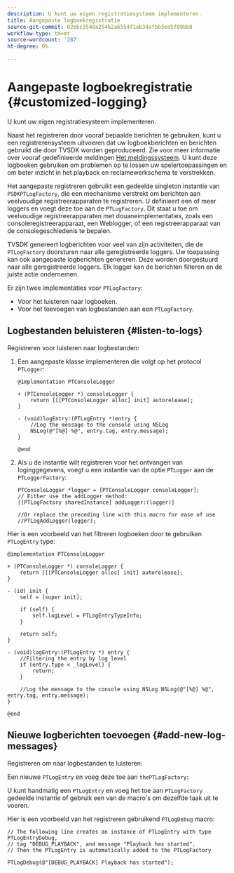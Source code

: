 ```yaml
---
description: U kunt uw eigen registratiesysteem implementeren.
title: Aangepaste logboekregistratie
source-git-commit: 02ebc3548a254b2a6554f1ab34afbb3ea5f09bb8
workflow-type: tm+mt
source-wordcount: '287'
ht-degree: 0%

---
```


# Aangepaste logboekregistratie {#customized-logging}

U kunt uw eigen registratiesysteem implementeren.

Naast het registreren door vooraf bepaalde berichten te gebruiken, kunt u een registrerensysteem uitvoeren dat uw logboekberichten en berichten gebruikt die door TVSDK worden geproduceerd. Zie voor meer informatie over vooraf gedefinieerde meldingen [Het meldingssysteem](https://help.adobe.com/en_US/primetime/psdk/ios/index.html#PSDKs-concept-The_Notification_System). U kunt deze logboeken gebruiken om problemen op te lossen uw spelertoepassingen en om beter inzicht in het playback en reclamewerkschema te verstrekken.

Het aangepaste registreren gebruikt een gedeelde singleton instantie van `PSDKPTLogFactory`, die een mechanisme verstrekt om berichten aan veelvoudige registreerapparaten te registreren. U definieert een of meer loggers en voegt deze toe aan de `PTLogFactory`. Dit staat u toe om veelvoudige registreerapparaten met douaneimplementaties, zoals een consoleregistreerapparaat, een Weblogger, of een registreerapparaat van de consolegeschiedenis te bepalen.

TVSDK genereert logberichten voor veel van zijn activiteiten, die de `PTLogFactory` doorsturen naar alle geregistreerde loggers. Uw toepassing kan ook aangepaste logberichten genereren. Deze worden doorgestuurd naar alle geregistreerde loggers. Elk logger kan de berichten filteren en de juiste actie ondernemen.

Er zijn twee implementaties voor `PTLogFactory`:

* Voor het luisteren naar logboeken.
* Voor het toevoegen van logbestanden aan een `PTLogFactory`.

## Logbestanden beluisteren {#listen-to-logs}

Registreren voor luisteren naar logbestanden:
1. Een aangepaste klasse implementeren die volgt op het protocol `PTLogger`:

   ```
   @implementation PTConsoleLogger 
   
   + (PTConsoleLogger *) consoleLogger { 
       return [[[PTConsoleLogger alloc] init] autorelease]; 
   } 
   
   - (void)logEntry:(PTLogEntry *)entry { 
       //Log the message to the console using NSLog  
       NSLog(@"[%@] %@", entry.tag, entry.message); 
   } 
   
   @end
   ```

1. Als u de instantie wilt registreren voor het ontvangen van loginggegevens, voegt u een instantie van de optie `PTLogger` aan de `PTLoggerFactory`:

   ```
   PTConsoleLogger *logger = [PTConsoleLogger consoleLogger]; 
   // Either use the addLogger method: 
   [[PTLogFactory sharedInstance] addLogger:(logger)] 
   
   //Or replace the preceding line with this macro for ease of use 
   //PTLogAddLogger(logger); 
   ```

<!--<a id="example_3738B5A8B4C048D28695E62297CF39E3"></a>-->

Hier is een voorbeeld van het filtreren logboeken door te gebruiken `PTLogEntry` type:

```
@implementation PTConsoleLogger 
 
+ (PTConsoleLogger *) consoleLogger { 
    return [[[PTConsoleLogger alloc] init] autorelease]; 
} 
 
- (id) init { 
    self = [super init]; 
 
    if (self) { 
        self.logLevel = PTLogEntryTypeInfo; 
    } 
 
    return self; 
} 
 
- (void)logEntry:(PTLogEntry *) entry { 
    //Filtering the entry by log level  
    if (entry.type < _logLevel) { 
        return; 
    } 
 
    //Log the message to the console using NSLog NSLog(@"[%@] %@", entry.tag, entry.message); 
} 
 
@end
```

## Nieuwe logberichten toevoegen {#add-new-log-messages}

Registreren om naar logbestanden te luisteren:

Een nieuwe `PTLogEntry` en voeg deze toe aan `thePTLogFactory`:

U kunt handmatig een `PTLogEntry` en voeg het toe aan `PTLogFactory` gedeelde instantie of gebruik een van de macro&#39;s om dezelfde taak uit te voeren.

Hier is een voorbeeld van het registreren gebruikend `PTLogDebug` macro:

<!--<a id="example_F014436E1686468F941F4EBD1A21B18E"></a>-->

```
// The following line creates an instance of PTLogEntry with type PTLogEntryDebug, 
// tag "DEBUG_PLAYBACK", and message "Playback has started". 
// Then the PTLogEntry is automatically added to the PTLogFactory  
 
PTLogDebug(@"[DEBUG_PLAYBACK] Playback has started");
```
